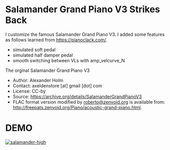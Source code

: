 # Salamander Grand Piano V3 Strikes Back
I customize the famous Salamander Grand Piano V3. I added some features as follows learned from https://pianoclack.com/.
- simulated soft pedal
- simulated half damper pedal
- smooth switching between VLs with amp_velcurve_N

The orginal Salamander Grand Piano V3
- Author: Alexander Holm
- Contact: axeldenstore [at] gmail [dot] com
- License: CC-by
- Source: https://archive.org/details/SalamanderGrandPianoV3  
- FLAC format version modified by roberto@zenvoid.org is available from: http://freepats.zenvoid.org/Piano/acoustic-grand-piano.html.

# DEMO

[![salamander-high](https://github.com/0eq00/SalamanderStrikesBack/assets/90118026/b0f386be-81e3-47aa-8d2c-be5e90d8ee7f)](https://player.vimeo.com/video/892538372?h=83b6f5d1bd)

